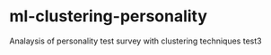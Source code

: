 # ml-clustering-personality
Analaysis of personality test survey with clustering techniques
<test>
test3
